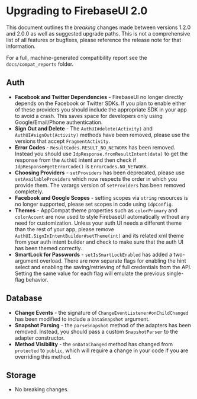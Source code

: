 # Upgrading to FirebaseUI 2.0

This document outlines the _breaking_ changes made between versions 1.2.0 and 2.0.0 as well as
suggested upgrade paths. This is not a comprehensive list of all features or bugfixes, please
reference the release note for that information.

For a full, machine-generated compatibility report see the `docs/compat_reports` folder.

## Auth

  * **Facebook and Twitter Dependencies** - FirebaseUI no longer directly depends on the Facebook
    or Twitter SDKs. If you plan to enable either of these providers you should include the
    appropriate SDK in your app to avoid a crash. This saves space for developers only using
    Google/Email/Phone authentication.
  * **Sign Out and Delete** - The `AuthUI#delete(Activity)` and `AuthUI#signOut(Activity)` 
    methods have been removed, please use the versions that accept `FragmentActivity`.
  * **Error Codes** - `ResultCodes.RESULT_NO_NETWORK` has been removed. Instead you should use
    `IdpResponse.fromResultIntent(data)` to get the response from the `AuthUI` intent and then
    check if `IdpResponse#getErrorCode()` is `ErrorCodes.NO_NETWORK`.
  * **Choosing Providers** - `setProviders` has been deprecated, please use `setAvailableProviders`
    which now respects the order in which you provide them.  The varargs version of `setProviders`
    has been removed completely.
  * **Facebook and Google Scopes** - setting scopes via `string` resources is no longer supported,
    please set scopes in code using `IdpConfig`.
  * **Themes** - AppCompat theme properties such as `colorPrimary` and `colorAccent` are now used 
    to style FirebaseUI automatically without any need for customization. Unless your auth UI 
    needs a different theme than the rest of your app, please remove 
    `AuthUI.SignInIntentBuilder#setTheme(int)` and its related xml theme from your auth intent
    builder and check to make sure that the auth UI has been themed correctly.
  * **SmartLock for Passwords** - `setIsSmartLockEnabled` has added a two-argument overload. 
    There are now separate flags for enabling the hint select and enabling
    the saving/retrieving of full credentials from the API. Setting the same value for each flag
    will emulate the previous single-flag behavior.

## Database
 
  * **Change Events** - the signature of `ChangeEventListener#onChildChanged` has been modified
    to include a `DataSnapshot` argument.
  * **Snapshot Parsing** - the `parseSnapshot` method of the adapters has been removed. Instead,
    you should pass a custom `SnapshotParser` to the adapter constructor.
  * **Method Visibility** - the `onDataChanged` method has changed from `protected` to `public`,
    which will require a change in your code if you are overriding this method.

## Storage

  * No breaking changes.
